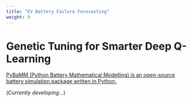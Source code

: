 ```yaml
---
title: "EV Battery Failure Forecasting"
weight: 9
---
```

# Genetic Tuning for Smarter Deep Q-Learning



[PyBaMM (Python Battery Mathematical Modelling) is an open-source battery simulation package written in Python.](https://pybamm.org/)

(*Currently developing...*)